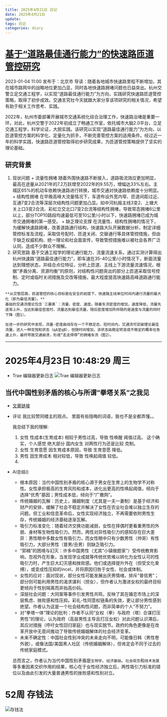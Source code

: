 ```yaml
---
title: 2025年4月21日 日记
date: 2025年4月21日
update:
tags: 日记
categories: diary
---
```

# [基于“道路最佳通行能力”的快速路匝道管控研究](https://www.sohu.com/a/624468745_601552)
2023-01-04 11:00 发布于：北京市
导读：随着各地城市快速路里程不断增加，其在城市路网中的战略地位更加凸显，同时各地快速路拥堵问题也日益突出。杭州交警立足交通工程学，以实现“道路最佳通行能力”为方向，实践研究快速路匝道管控策略，取得了初步成效。交通言究社今天就跟大家分享该项研究的相关情况，希望有助于相关工作思考、实践。

2022年，杭州市委部署开展城市交通系统化综合治理工作，快速路治堵是重要一环。对此，杭州交警于2022年初成立了畅通工作室，依托城市大脑2.0平台，立足交通工程学，科学论证，大胆实践。该研究以实现“道路最佳通行能力”为方向，以匝道管控方案的科学化、定量化为抓手，不断完善管控方案的适用条件。经过近一年的科学实践，快速路匝道管控取得初步研究成果，为匝道管控策略提供了坚实的理论基础。

## 研究背景
  1. 现状问题
    + 流量性拥堵
      随着外围快速路不断接入，道路吸流效应更加明显，最高在途量从2021年的7.2万跃增至2022年的9.55万，增幅达33%左右。主城区65%的机动车依赖快速路进行转换，城市交通对快速路依赖度十分明显。
    + 结构性拥堵
      在早晚高峰大流量情况下，车道布设外宽内窄、匝道间距过近、互通7变2合流等深层次结构性问题更加凸显。如中河杭报主线3变2、上塘大关上口3变2合流、彩虹立交北口7变2合流等结构性拥堵，导致常态拥堵6公里以上，部分TOP10路段均速最低可至10公里/小时以下，快速路拥堵已成为城市交通拥堵的第一感受。
    + 缺乏理论支撑
      在流量性、结构性拥堵的情况下，为缓解快速路拥堵，改善道路通行结构，快速路大队开展数据分析，制定详细管控标准及流程，采取信号配时、匝道关闭、交替通行等具体管控措施，但由于缺乏权威机构、统一理论和社会面宣传，导致管控措施难以被社会各界广泛认同，造成不少群众不理解。
  2. 研究思路
    基于交通工程学的理论通行能力、流量流速关系，通过实测计算得出杭州快速路“道路最佳通行能力”，即车速在35-40公里/小时情况下，断面流量达到理想状态，并结合点位特征，分析上匝道、主线上下游流量流速情况，根据“矛盾分离、资源均衡”的原则，对结构性问题突出的部分上匝道采取信号控制、定时或临时关闭措施及交改等措施，最大程度提高快速路高峰道路通行能力。

    **从交管层面，匝道管控的核心目标是在安全的前提下，快速路主线单位时间内通行流量的最大化（即为最佳流量）。**
    基础的交通流理论包含`三要素`：流量、密度、速度。随着车流密度的增加，速度降低，流量先逐渐上升，当达到最佳密度时，流量达到最佳流量，随后密度增加所伴随的是速度与流量的同时下降（图1）。

    在进一步的研究中发现，流量-密度曲线存在一个不稳定态，短时间内，交通流可突破理论最佳流量，进入一种亚饱和状态（qA至qB），但随时间增加，该状态由稳定转变成不稳定的概率也急速上升，最终导致交通崩溃，形成“走走停停”的拥堵车流（图2）。

---

# 2025年4月23日 10:48:29 周三
+ Trae 编辑器更新日志
![Trae 编辑器更新日志](image.png)


## 当代中国性别矛盾的核心与所谓“拳塔关系“之我见
  + [文章链接](https://www.reddit.com/r/China_irl/comments/1k3jku0/%E5%BD%93%E4%BB%A3%E4%B8%AD%E5%9B%BD%E6%80%A7%E5%88%AB%E7%9F%9B%E7%9B%BE%E7%9A%84%E6%A0%B8%E5%BF%83%E4%B8%8E%E6%89%80%E8%B0%93%E6%8B%B3%E5%A1%94%E5%85%B3%E7%B3%BB%E4%B9%8B%E6%88%91%E8%A7%81/)

  + 评论
    我比较赞同楼主的观点。
    里面有些隐晦的词语，我也不是全都弄懂。。

    我总结下我的理解:
    1. 女性 性成本(生育成本) 相较于男性过高，导致 性唤醒 阈值过高。
      这个确实，个人感觉 绝大部分 国内女生 对两性行为还是比较 克制。
    2. 女性 生育意愿 因生育成本原因，导致 生育意愿 降低。
    3. 男性 因生育成本 相对较低，导致 性唤起阈值 较低。
    4.

  + AI总结()
    + 根本原因：当代中国性别矛盾的核心源于男女在生育上的生物学不对称性。女性承担极高的生育风险和成本，进化出更高的性唤起阈值，倾向于选择“优秀”基因；男性成本低，倾向于“广撒网”。
    + 传统婚姻的瓦解：历史上，婚姻制度（尤其是一夫一妻制）是基于经济和财产的安排，缓解了社会不稳定并解决了女性在农业社会难以独立生存的问题。但工业和信息革命后，女性实现经济独立，不再需要依附男性生存，传统婚姻的经济基础逐渐瓦解。
    + 吸引力标准变化：随着经济交换功能减弱，女性在择偶时更看重男性的外貌、身材等生物性吸引力。然而，两性对异性吸引力的感知存在巨大差异：男性眼中多数女性有吸引力，而女性眼中只有少数男性（帅哥）有性吸引力，大部分男性（普男/丑男）则缺乏吸引力。
    + “郭楠”的困境与幻灭：许多中国男性（尤其“小镇做题家”）受传统教育影响，忽视外在形象，当发现学业成就等传统优势难以转化为女性认可的性吸引力时，产生巨大幻灭感和挫败感。他们或选择提升外在（但受文化束缚），或变成性压抑的incel，并将原因归咎于女性、社会或体制。
    + 女性的应对：面对现状，部分女性可能发展出厌男情绪，排斥“普信男”；部分则可能利用男性的渴求谋利（捞女），但作者认为激进女权的最终目标更倾向于性别隔离而非抬高价码。
    + 深层社会问题：大同案等事件引发男性共鸣，反映了其在婚恋市场上的深层焦虑、挫败感和性压抑。彩礼-性同意权链条的失效，更让部分男性感到绝望。作者认为这是一个社会结构性问题，而非简单的个人“不努力”。
    + 对“拳塔一体”理论的批判：作者不认同“女权（拳）与政府（塔）合谋打压男性”的理论，认为政府（高层男性主导且打压女权）对此问题认识滞后，其应对措施（呼吁女性回归家庭）也与现实脱节。政府的角色更像是在改革开放中无意间推动了导致传统婚姻解体的社会经济变革。
    + 未来不确定性：中国社会性别冲突的未来走向不明，可能像日韩（男性卷外貌），或像法国/美国黑人社区（传统婚姻解体），但肯定会不同于过去的传统家庭模式。

    总而言之，作者认为当代中国性别矛盾是`生物学`、`经济基础`、`社会观念`和`技术发展`等多重因素交织作用的结果，核心在于女性经济独立后，两性吸引力标准的错位以及由此引发的大量普通男性的挫败感和性别对立。

# 52周 存钱法
![存钱法](image-1.png)
